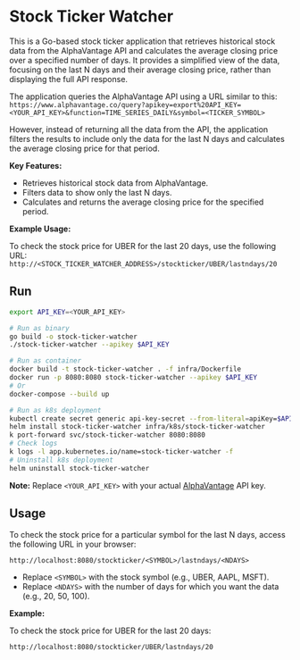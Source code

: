 # Stock Ticker Watcher

This is a Go-based stock ticker application that retrieves historical stock data from the AlphaVantage API and calculates the average closing price over a specified number of days.  It provides a simplified view of the data, focusing on the last N days and their average closing price, rather than displaying the full API response.

The application queries the AlphaVantage API using a URL similar to this: ```https://www.alphavantage.co/query?apikey=export%20API_KEY=<YOUR_API_KEY>&function=TIME_SERIES_DAILY&symbol=<TICKER_SYMBOL>```

However, instead of returning all the data from the API, the application filters the results to include only the data for the last N days and calculates the average closing price for that period.

**Key Features:**

*   Retrieves historical stock data from AlphaVantage.
*   Filters data to show only the last N days.
*   Calculates and returns the average closing price for the specified period.

**Example Usage:**

To check the stock price for UBER for the last 20 days, use the following URL: ```http://<STOCK_TICKER_WATCHER_ADDRESS>/stockticker/UBER/lastndays/20```

## Run

```bash
export API_KEY=<YOUR_API_KEY>

# Run as binary
go build -o stock-ticker-watcher
./stock-ticker-watcher --apikey $API_KEY

# Run as container
docker build -t stock-ticker-watcher . -f infra/Dockerfile
docker run -p 8080:8080 stock-ticker-watcher --apikey $API_KEY
# Or
docker-compose --build up

# Run as k8s deployment
kubectl create secret generic api-key-secret --from-literal=apiKey=$API_KEY
helm install stock-ticker-watcher infra/k8s/stock-ticker-watcher
k port-forward svc/stock-ticker-watcher 8080:8080
# Check logs
k logs -l app.kubernetes.io/name=stock-ticker-watcher -f
# Uninstall k8s deployment
helm uninstall stock-ticker-watcher
```

**Note:** Replace `<YOUR_API_KEY>` with your actual [AlphaVantage](https://www.alphavantage.co/support/#api-key) API key.

## Usage

To check the stock price for a particular symbol for the last N days, access the following URL in your browser:

```
http://localhost:8080/stockticker/<SYMBOL>/lastndays/<NDAYS>
```

*   Replace `<SYMBOL>` with the stock symbol (e.g., UBER, AAPL, MSFT).
*   Replace `<NDAYS>` with the number of days for which you want the data (e.g., 20, 50, 100).

**Example:**

To check the stock price for UBER for the last 20 days:

```
http://localhost:8080/stockticker/UBER/lastndays/20
```